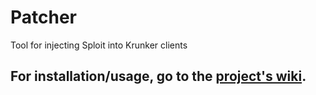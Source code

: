 # Patcher
Tool for injecting Sploit into Krunker clients

## For installation/usage, go to the [project's wiki](https://github.com/y9x/client-patcher/wiki).
